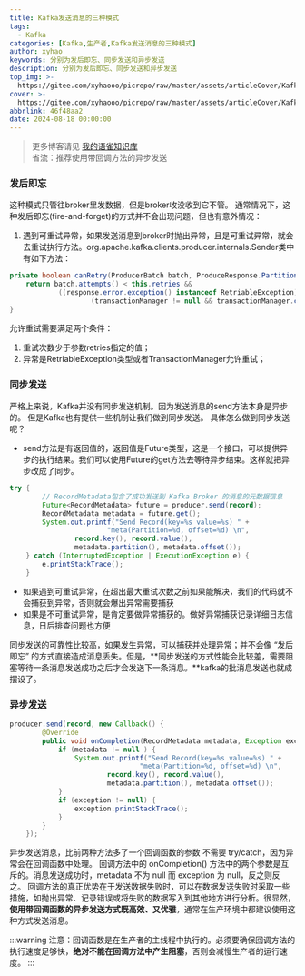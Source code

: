 ```yaml
---
title: Kafka发送消息的三种模式
tags:
  - Kafka
categories: [Kafka,生产者,Kafka发送消息的三种模式]
author: xyhao
keywords: 分别为发后即忘、同步发送和异步发送
description: 分别为发后即忘、同步发送和异步发送
top_img: >-
  https://gitee.com/xyhaooo/picrepo/raw/master/assets/articleCover/Kafka.png
cover: >-
  https://gitee.com/xyhaooo/picrepo/raw/master/assets/articleCover/Kafka.png
abbrlink: 46f48aa2
date: 2024-08-18 00:00:00
---
```



> 更多博客请见 [我的语雀知识库](https://www.yuque.com/u41117719/xd1qgc)  
> 省流：推荐使用带回调方法的异步发送

### 发后即忘
这种模式只管往broker里发数据，但是broker收没收到它不管。
通常情况下，这种发后即忘(fire-and-forget)的方式并不会出现问题，但也有意外情况：

1. 遇到可重试异常，如果发送消息到broker时抛出异常，且是可重试异常，就会去重试执行方法。org.apache.kafka.clients.producer.internals.Sender类中有如下方法：
```java
private boolean canRetry(ProducerBatch batch, ProduceResponse.PartitionResponse response) {
    return batch.attempts() < this.retries &&
            ((response.error.exception() instanceof RetriableException) ||
                    (transactionManager != null && transactionManager.canRetry(response, batch)));
}
```
允许重试需要满足两个条件：

1. 重试次数少于参数retries指定的值；
2. 异常是RetriableException类型或者TransactionManager允许重试；
### 同步发送
严格上来说，Kafka并没有同步发送机制。因为发送消息的send方法本身是异步的。
但是Kafka也有提供一些机制让我们做到同步发送。
具体怎么做到同步发送呢？

- send方法是有返回值的，返回值是Future类型，这是一个接口，可以提供异步的执行结果。我们可以使用Future的get方法去等待异步结束。这样就把异步改成了同步。

```java
try {
        // RecordMetadata包含了成功发送到 Kafka Broker 的消息的元数据信息
        Future<RecordMetadata> future = producer.send(record);
        RecordMetadata metadata = future.get();
        System.out.printf("Send Record(key=%s value=%s) " +
                        "meta(Partition=%d, offset=%d) \n",
                record.key(), record.value(),
                metadata.partition(), metadata.offset());
    } catch (InterruptedException | ExecutionException e) {
        e.printStackTrace();
    }

```

- 如果遇到可重试异常，在超出最大重试次数之前如果能解决，我们的代码就不会捕获到异常，否则就会爆出异常需要捕获
- 如果是不可重试异常，是肯定要做异常捕获的。做好异常捕获记录详细日志信息，日后排查问题也方便

同步发送的可靠性比较高，如果发生异常，可以捕获并处理异常；并不会像 “发后即忘” 的方式直接造成消息丢失。但是，**同步发送的方式性能会比较差，需要阻塞等待一条消息发送成功之后才会发送下一条消息。**kafka的批消息发送也就成摆设了。

### 异步发送

```java
producer.send(record, new Callback() {
        @Override
        public void onCompletion(RecordMetadata metadata, Exception exception) {
            if (metadata != null ) {
                System.out.printf("Send Record(key=%s value=%s) " +
                                "meta(Partition=%d, offset=%d) \n",
                        record.key(), record.value(),
                        metadata.partition(), metadata.offset());
            }
            if (exception != null) {
                exception.printStackTrace();
            }
        }
    });
```

异步发送消息，比前两种方法多了一个回调函数的参数
不需要 try/catch，因为异常会在回调函数中处理。
回调方法中的 onCompletion() 方法中的两个参数是互斥的。消息发送成功时，metadata 不为 null 而 exception 为 null，反之则反之。
回调方法的真正优势在于发送数据失败时，可以在数据发送失败时采取一些措施，如抛出异常、记录错误或将失败的数据写入到其他地方进行分析。很显然，**使用带回调函数的异步发送方式既高效、又优雅**，通常在生产环境中都建议使用这种方式发送消息。

:::warning
注意：回调函数是在生产者的主线程中执行的。必须要确保回调方法的执行速度足够快，**绝对不能在回调方法中产生阻塞**，否则会减慢生产者的运行速度。
:::


